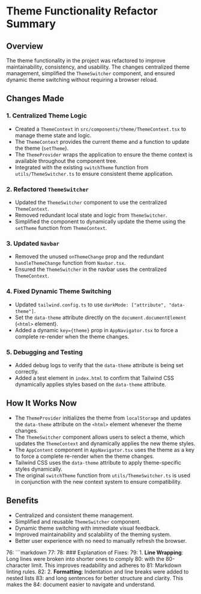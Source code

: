 # Theme Functionality Refactor Summary

## Overview

The theme functionality in the project was refactored to improve
maintainability, consistency, and usability. The changes centralized
theme management, simplified the `ThemeSwitcher` component, and ensured
dynamic theme switching without requiring a browser reload.

## Changes Made

### 1. Centralized Theme Logic

- Created a `ThemeContext` in `src/components/theme/ThemeContext.tsx` to
  manage theme state and logic.
- The `ThemeContext` provides the current theme and a function to update
  the theme (`setTheme`).
- The `ThemeProvider` wraps the application to ensure the theme context
  is available throughout the component tree.
- Integrated with the existing `switchTheme` function from
  `utils/ThemeSwitcher.ts` to ensure consistent theme application.

### 2. Refactored `ThemeSwitcher`

- Updated the `ThemeSwitcher` component to use the centralized
  `ThemeContext`.
- Removed redundant local state and logic from `ThemeSwitcher`.
- Simplified the component to dynamically update the theme using the
  `setTheme` function from `ThemeContext`.

### 3. Updated `Navbar`

- Removed the unused `onThemeChange` prop and the redundant
  `handleThemeChange` function from `Navbar.tsx`.
- Ensured the `ThemeSwitcher` in the navbar uses the centralized
  `ThemeContext`.

### 4. Fixed Dynamic Theme Switching

- Updated `tailwind.config.ts` to use `darkMode: ["attribute",
"data-theme"]`.
- Set the `data-theme` attribute directly on the `document.documentElement`
  (`<html>` element).
- Added a dynamic `key={theme}` prop in `AppNavigator.tsx` to force a
  complete re-render when the theme changes.

### 5. Debugging and Testing

- Added debug logs to verify that the `data-theme` attribute is being set
  correctly.
- Added a test element in `index.html` to confirm that Tailwind CSS
  dynamically applies styles based on the `data-theme` attribute.

## How It Works Now

- The `ThemeProvider` initializes the theme from `localStorage` and
  updates the `data-theme` attribute on the `<html>` element whenever the
  theme changes.
- The `ThemeSwitcher` component allows users to select a theme, which
  updates the `ThemeContext` and dynamically applies the new theme styles.
- The `AppContent` component in `AppNavigator.tsx` uses the theme as a
  key to force a complete re-render when the theme changes.
- Tailwind CSS uses the `data-theme` attribute to apply theme-specific
  styles dynamically.
- The original `switchTheme` function from `utils/ThemeSwitcher.ts` is
  used in conjunction with the new context system to ensure compatibility.

## Benefits

- Centralized and consistent theme management.
- Simplified and reusable `ThemeSwitcher` component.
- Dynamic theme switching with immediate visual feedback.
- Improved maintainability and scalability of the theming system.
- Better user experience with no need to manually refresh the browser.

76: ```markdown
77:
78: ### Explanation of Fixes:
79: 1. **Line Wrapping**: Long lines were broken into shorter ones to comply
80: with the 80-character limit. This improves readability and adheres to
81: Markdown linting rules.
82: 2. **Formatting**: Indentation and line breaks were added to nested lists
83: and long sentences for better structure and clarity. This makes the
84: document easier to navigate and understand.
